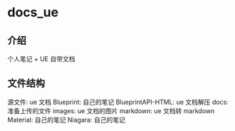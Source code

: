 # docs_ue

## 介绍

个人笔记 + UE 自带文档

## 文件结构

源文件: ue 文档
Blueprint: 自己的笔记
BlueprintAPI-HTML: ue 文档解压
docs: 准备上传的文件
images: ue 文档的图片
markdown: ue 文档转 markdown
Material: 自己的笔记
Niagara: 自己的笔记
